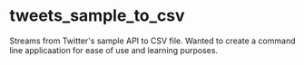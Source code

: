 # tweets_sample_to_csv
Streams from Twitter's sample API to CSV file. Wanted to create a command line applicaation for ease of use and learning purposes.
